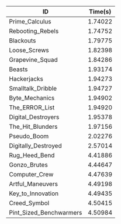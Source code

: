 |ID|Time(s)|
|-|-|
|Prime_Calculus|1.74022|
|Rebooting_Rebels|1.74752|
|Blackouts|1.79775|
|Loose_Screws|1.82398|
|Grapevine_Squad|1.84286|
|Beasts|1.93174|
|Hackerjacks|1.94273|
|Smalltalk_Dribble|1.94727|
|Byte_Mechanics|1.94902|
|The_ERROR_List|1.94920|
|Digital_Destroyers|1.95378|
|The_Hit_Blunders|1.97156|
|Pseudo_Boom|2.02276|
|Digitally_Destroyed|2.57014|
|Rug_Heed_Bend|4.41886|
|Gonzo_Brutes|4.44647|
|Computer_Crew|4.47639|
|Artful_Maneuvers|4.49198|
|Key_to_Innovation|4.49435|
|Creed_Symbol|4.50415|
|Pint_Sized_Benchwarmers|4.50984|
